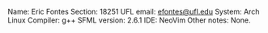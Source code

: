 Name: Eric Fontes
Section: 18251
UFL email: efontes@ufl.edu
System: Arch Linux
Compiler: g++
SFML version: 2.6.1
IDE: NeoVim
Other notes: None.
